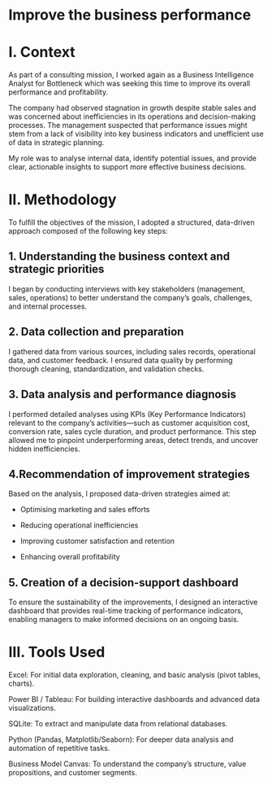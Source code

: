 # Improve the business performance
# I. Context
As part of a consulting mission, I worked again as a Business Intelligence Analyst for Bottleneck which was seeking this time to improve its overall performance and profitability.

The company had observed stagnation in growth despite stable sales and was concerned about inefficiencies in its operations and decision-making processes. The management suspected that performance issues might stem from a lack of visibility into key business indicators and unefficient use of data in strategic planning.

My role was to analyse internal data, identify potential issues, and provide clear, actionable insights to support more effective business decisions.

# II. Methodology
To fulfill the objectives of the mission, I adopted a structured, data-driven approach composed of the following key steps:

## 1. Understanding the business context and strategic priorities
I began by conducting interviews with key stakeholders (management, sales, operations) to better understand the company’s goals, challenges, and internal processes.

## 2. Data collection and preparation
I gathered data from various sources, including sales records, operational data, and customer feedback. I ensured data quality by performing thorough cleaning, standardization, and validation checks.

## 3. Data analysis and performance diagnosis
I performed detailed analyses using KPIs (Key Performance Indicators) relevant to the company’s activities—such as customer acquisition cost, conversion rate, sales cycle duration, and product performance. This step allowed me to pinpoint underperforming areas, detect trends, and uncover hidden inefficiencies.

## 4.Recommendation of improvement strategies
Based on the analysis, I proposed data-driven strategies aimed at:

- Optimising marketing and sales efforts

- Reducing operational inefficiencies

- Improving customer satisfaction and retention

- Enhancing overall profitability

## 5. Creation of a decision-support dashboard
To ensure the sustainability of the improvements, I designed an interactive dashboard that provides real-time tracking of performance indicators, enabling managers to make informed decisions on an ongoing basis.

# III. Tools Used

Excel: For initial data exploration, cleaning, and basic analysis (pivot tables, charts).

Power BI / Tableau: For building interactive dashboards and advanced data visualizations.

SQLite: To extract and manipulate data from relational databases.

Python (Pandas, Matplotlib/Seaborn): For deeper data analysis and automation of repetitive tasks.

Business Model Canvas: To understand the company’s structure, value propositions, and customer segments.

